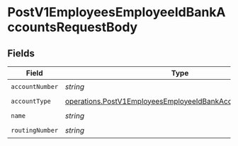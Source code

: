 # PostV1EmployeesEmployeeIdBankAccountsRequestBody


## Fields

| Field                                                                                                                                             | Type                                                                                                                                              | Required                                                                                                                                          | Description                                                                                                                                       |
| ------------------------------------------------------------------------------------------------------------------------------------------------- | ------------------------------------------------------------------------------------------------------------------------------------------------- | ------------------------------------------------------------------------------------------------------------------------------------------------- | ------------------------------------------------------------------------------------------------------------------------------------------------- |
| `accountNumber`                                                                                                                                   | *string*                                                                                                                                          | :heavy_check_mark:                                                                                                                                | N/A                                                                                                                                               |
| `accountType`                                                                                                                                     | [operations.PostV1EmployeesEmployeeIdBankAccountsAccountType](../../../sdk/models/operations/postv1employeesemployeeidbankaccountsaccounttype.md) | :heavy_check_mark:                                                                                                                                | N/A                                                                                                                                               |
| `name`                                                                                                                                            | *string*                                                                                                                                          | :heavy_check_mark:                                                                                                                                | N/A                                                                                                                                               |
| `routingNumber`                                                                                                                                   | *string*                                                                                                                                          | :heavy_check_mark:                                                                                                                                | N/A                                                                                                                                               |